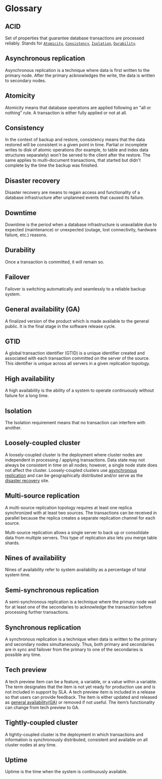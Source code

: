 # Glossary

## ACID
    
Set of properties that guarantee database transactions are processed reliably. Stands for [`Atomicity`](#atomicity), [`Consistency`](#consistency), [`Isolation`](#isolation), [`Durability`](#durability).

## Asynchronous replication

Asynchronous replication is a technique where data is first written to the primary node. After the primary acknowledges the write, the data is written to secondary nodes.

## Atomicity

Atomicity means that database operations are applied following an "all or nothing" rule. A transaction is either fully applied or not at all.

## Consistency

In the context of backup and restore, consistency means that the data restored will be consistent in a given point in time. Partial or incomplete writes to disk of atomic operations (for example, to table and index data structures separately) won't be served to the client after the restore. The same applies to multi-document transactions, that started but didn't complete by the time the backup was finished.
   
## Disaster recovery

Disaster recovery are means to regain access and functionality of a database infrastructure after unplanned events that caused its failure.

## Downtime
   
Downtime is the period when a database infrastructure is unavailable due to expected (maintenance) or unexpected (outage, lost connectivity, hardware failure, etc.) reasons.

## Durability

Once a transaction is committed, it will remain so.

## Failover

Failover is switching automatically and seamlessly to a reliable backup system.

## General availability (GA)

A finalized version of the product which is made available to the general public. It is the final stage in the software release cycle.

## GTID

A global transaction identifier (GTID) is a unique identifier created and associated with each transaction committed on the server of the source. This identifier is unique across all servers in a given replication topology.

## High availability
    
A high availability is the ability of a system to operate continuously without failure for a long time.

## Isolation
    
The Isolation requirement means that no transaction can interfere with another.

## Loosely-coupled cluster

A loosely-coupled cluster is the deployment where cluster nodes are independent in processing / applying transactions. Data state may not always be consistent in time on all nodes; however, a single node state does not affect the cluster. Loosely-coupled clusters use [asynchronous replication](#asyncronous-replication.md) and can be geographically distributed and/or serve as the [disaster recovery](#disaster-recovery) site.

## Multi-source replication 

A multi-source replication topology requires at least one replica synchronized with at least two sources. The transactions can be received in parallel because the replica creates a separate replication channel for each source.

Multi-source replication allows a single server to back up or consolidate data from multiple servers. This type of replication also lets you merge table shards.

## Nines of availability
    
Nines of availability refer to system availability as a percentage of total system time.

## Semi-synchronous replication

A semi-synchronous replication is a technique where the primary node wait for at least one of the secondaries to acknowledge the transaction before processing further transactions.

## Synchronous replication

A synchronous replication is a technique when data is written to the primary and secondary nodes simultaneously. Thus, both primary and secondaries are in sync and failover from the primary to one of the secondaries is possible any time.

## Tech preview 

A tech preview item can be a feature, a variable, or a value within a variable. The term designates that the item is not yet ready for production use and is not included in support by SLA. A tech preview item is included in a release so that users can provide feedback. The item is either updated and released as [general availability(GA)](#general-availability-ga) or removed if not useful. The item’s functionality can change from tech preview to GA.

## Tightly-coupled cluster

A tightly-coupled cluster is the deployment in which transactions and information is synchronously distributed, consistent and available on all cluster nodes at any time.

## Uptime

Uptime is the time when the system is continuously available.